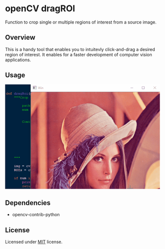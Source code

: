 # openCV dragROI
Function to crop single or multiple regions of interest from a source image.

## Overview
This is a handy tool that enables you to intuitevly click-and-drag a desired region of interest. It enables for a faster development of computer vision applications.

## Usage

![](dragROI.gif)

## Dependencies
- opencv-contrib-python

## License

Licensed under [MIT]() license.


